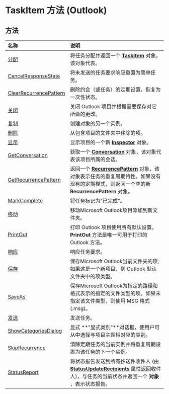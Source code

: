 
# TaskItem 方法 (Outlook)

## 方法



|**名称**|**说明**|
|:-----|:-----|
|[分配](f254107a-4182-de3a-2039-08f664e61eeb.md)|将任务分配并返回一个 **[TaskItem](5df8cfa5-5460-a5a1-a130-ba5bca1a0091.md)** 对象，该对象代表。|
|[CancelResponseState](564b37c5-f686-8e4d-aa3e-6d41a989b1be.md)|将未发送的任务要求响应重置为简单任务。|
|[ClearRecurrencePattern](ad73edd8-d449-5a29-b80f-0717965c40be.md)|删除约会（或任务）的定期设置，恢复为一次性状态。|
|[关闭](7682f0c8-d132-2bd6-94e8-6e45fcc00867.md)|关闭 Outlook 项目并根据需要保存对它所做的更改。|
|[复制](1224ae94-8c2c-70c8-234a-f3b577cd574e.md)|创建对象的另一个实例。|
|[删除](0a2cf917-4899-0fe0-c7dc-35daa70f0892.md)|从包含项目的文件夹中移除的项。|
|[显示](fea0619d-06dc-df44-fe93-5756eefb1be0.md)|显示项目的一个新  **[Inspector](d7384756-669c-0549-1032-c3b864187994.md)** 对象。|
|[GetConversation](aa907c9b-b074-fb3b-5134-fd9fa65fa7b9.md)|获取一个  **[Conversation](2705d38a-ebc0-e5a7-208b-ffe1f5446b1b.md)** 对象，该对象代表该项目所属的会话。|
|[GetRecurrencePattern](1937b226-d465-6cc9-7e47-40f4fad1552c.md)|返回一个 **[RecurrencePattern](36c098f7-59fb-879a-5173-ed0260d13fa4.md)** 对象，该对象表示任务的重复周期特性。如果没有现有的定期模式，则返回一个空的新 **RecurrencePattern** 对象。|
|[MarkComplete](e8641735-8bce-6175-d1a7-eb9a69ed8977.md)|将任务标记为"已完成"。|
|[移动](cc071e73-d165-6082-4016-7ab9d63689d0.md)|移动Microsoft Outlook项目添加到新文件夹。|
|[PrintOut](af648672-6e49-a196-44a2-b9df0b4d3539.md)|打印 Outlook 项目使用所有默认设置。 **PrintOut** 方法是唯一可用于打印的 Outlook 方法。|
|[响应](1befabf7-262f-897a-d1dc-49be4e7ddf9b.md)|响应任务要求。|
|[保存](5b478d20-cd14-2bfa-e96b-0a8d226d451d.md)|保存Microsoft Outlook当前文件夹的项; 如果这是一个新项目，到 Outlook 默认文件夹中的项类型。|
|[SaveAs](6f4ae301-089b-047f-bed0-a8faf1583a5a.md)|保存Microsoft Outlook为指定的路径和格式表示的指定的文件类型的项。如果未指定该文件类型，则使用 MSG 格式 (.msg)。|
|[发送](54f751fc-cff1-5d17-f635-f688cd8ad6f8.md)|发送任务。|
|[ShowCategoriesDialog](f31b247b-1e8a-6ea8-3d66-cec400e87b70.md)|显式 **"显式类别"**对话框，使用户可从中选择与项目主题相对应的类别。|
|[SkipRecurrence](19eb8a58-a13f-56ca-b742-a3780d8b0bf1.md)|清除定期任务的当前实例并将重复周期设置为该任务的下一个实例。|
|[StatusReport](70549833-3287-bbbe-6756-896d400f6695.md)|将状态报告发送到所有抄送件收件人 (由 **[StatusUpdateRecipients](904e4685-75db-9267-7f88-dd2bce6e8509.md)** 属性返回收件人)，与任务的当前状态并返回一个 **对象** ，表示状态报告。|
